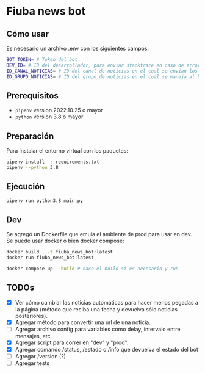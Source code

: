 # Fiuba news bot

## Cómo usar
Es necesario un archivo .env con los siguientes campos:

```sh
BOT_TOKEN= # Token del bot
DEV_ID= # ID del desarrollador, para enviar stacktrace en caso de errores
ID_CANAL_NOTICIAS= # ID del canal de noticias en el cual se envian los mensaje automáticos
ID_GRUPO_NOTICIAS= # ID del grupo de noticias en el cual se maneja al bot
```

## Prerequisitos
- `pipenv` version 2022.10.25 o mayor
- `python` version 3.8 o mayor

## Preparación

Para instalar el entorno virtual con los paquetes:

```sh
pipenv install -r requirements.txt
pipenv --python 3.8
```

## Ejecución

```sh
pipenv run python3.8 main.py
```

## Dev

Se agregó un Dockerfile que emula el ambiente de prod para usar en dev. Se puede usar docker o bien docker compose:

```sh
docker build . -t fiuba_news_bot:latest
docker run fiuba_news_bot:latest

docker compose up --build # hace el build si es necesario y run
```

## TODOs

- [x] Ver cómo cambiar las noticias automáticas para hacer menos pegadas a la página (método que reciba una fecha y devuelva sólo noticias posteriores).
- [x] Agregar método para convertir una url de una noticia.
- [ ] Agregar archivo config para variables como delay, intervalo entre mensajes, etc.
- [x] Agregar script para correr en "dev" y "prod".
- [x] Agregar comando /status, /estado o /info que devuelva el estado del bot
- [ ] Agregar /version (?)
- [ ] Agregar tests
